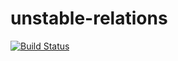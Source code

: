 unstable-relations
==================
[![Build Status](https://travis-ci.org/donmatheo/unstable-relations.svg?branch=master)](https://travis-ci.org/donmatheo/unstable-relations)
